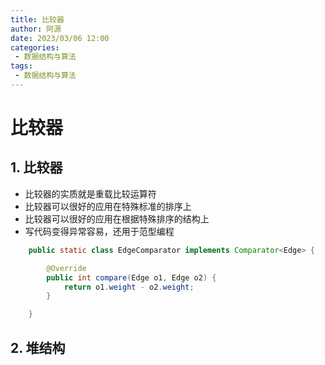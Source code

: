 ```yaml
---
title: 比较器
author: 阿源
date: 2023/03/06 12:00
categories:
 - 数据结构与算法
tags:
 - 数据结构与算法
---
```

# 比较器
## 1. 比较器

- 比较器的实质就是重载比较运算符
- 比较器可以很好的应用在特殊标准的排序上
- 比较器可以很好的应用在根据特殊排序的结构上
- 写代码变得异常容易，还用于范型编程

```java
	public static class EdgeComparator implements Comparator<Edge> {

		@Override
		public int compare(Edge o1, Edge o2) {
			return o1.weight - o2.weight;
		}

	}
```

## 2. 堆结构


